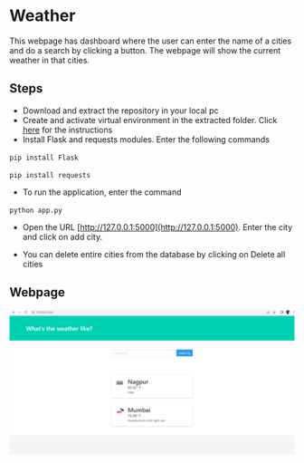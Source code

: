 # Weather

This webpage has dashboard where the user can enter the name of a cities and do a search by clicking a button. The webpage will show the current weather in that cities.

## Steps
* Download and extract the repository in your local pc 
* Create and activate virtual environment in the extracted folder. Click [here](https://packaging.python.org/en/latest/guides/installing-using-pip-and-virtual-environments/#creating-a-virtual-environment) for the instructions
* Install Flask and requests modules. Enter the following commands

`pip install Flask`

`pip install requests`

* To run the application, enter the command

`python app.py`

* Open the URL [http://127.0.0.1:5000](http://127.0.0.1:5000). Enter the city and click on add city.

* You can delete entire cities from the database by clicking on Delete all cities


## Webpage
![](https://github.com/AdityaWadichar/Weather/blob/424666cfa23df81a26015f754e1738b6af3456e2/Weather_image.png)
